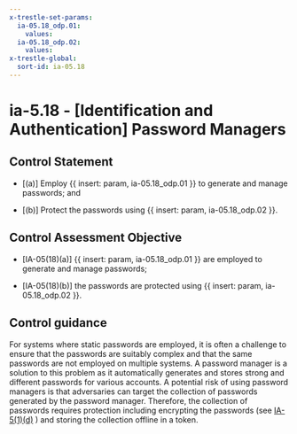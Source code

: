 ```yaml
---
x-trestle-set-params:
  ia-05.18_odp.01:
    values:
  ia-05.18_odp.02:
    values:
x-trestle-global:
  sort-id: ia-05.18
---
```


# ia-5.18 - \[Identification and Authentication\] Password Managers

## Control Statement

- \[(a)\] Employ {{ insert: param, ia-05.18_odp.01 }} to generate and manage passwords; and

- \[(b)\] Protect the passwords using {{ insert: param, ia-05.18_odp.02 }}.

## Control Assessment Objective

- \[IA-05(18)(a)\] {{ insert: param, ia-05.18_odp.01 }} are employed to generate and manage passwords;

- \[IA-05(18)(b)\] the passwords are protected using {{ insert: param, ia-05.18_odp.02 }}.

## Control guidance

For systems where static passwords are employed, it is often a challenge to ensure that the passwords are suitably complex and that the same passwords are not employed on multiple systems. A password manager is a solution to this problem as it automatically generates and stores strong and different passwords for various accounts. A potential risk of using password managers is that adversaries can target the collection of passwords generated by the password manager. Therefore, the collection of passwords requires protection including encrypting the passwords (see [IA-5(1)(d)](#ia-5.1_smt.d) ) and storing the collection offline in a token.
